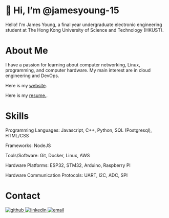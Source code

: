 # 👋 Hi, I’m @jamesyoung-15
Hello! I'm James Young, a final year undergraduate electronic engineering student at The Hong Kong University of Science and Technology (HKUST).
# About Me
I have a passion for learning about computer networking, Linux, programming, and computer hardware. My main interest are in cloud engineering and DevOps.

Here is my [website](https://portfolio.jyylab.com/).

Here is my [resume.](https://resume5.jyylab.com/).

<!--Here is my ![resume for software development]().-->

# Skills
Programming Languages: Javascript, C++, Python, SQL (Postgresql), HTML/CSS

Frameworks: NodeJS

Tools/Software: Git, Docker, Linux, AWS

Hardware Platforms: ESP32, STM32, Arduino, Raspberry PI

Hardware Communication Protocols: UART, I2C, ADC, SPI

# Contact
<div>
<a href="https://github.com/jamesyoung-15" target="_blank">
<img src=https://img.shields.io/badge/github-%2324292e.svg?&style=for-the-badge&logo=github&logoColor=white alt=github style="margin-bottom: 5px;" />
</a>
<a href="https://www.linkedin.com/in/jamesyyoung/" target="_blank">
<img src=https://img.shields.io/badge/linkedin-%231E77B5.svg?&style=for-the-badge&logo=linkedin&logoColor=white alt=linkedin style="margin-bottom: 5px;" />
</a>
<a href="mailto: jyyoungdev@proton.me" target="_blank">
<img src="https://img.shields.io/badge/ProtonMail-8B89CC?style=for-the-badge&logo=protonmail&logoColor=white" alt=email style="margin-bottom: 5px;" />
</a>
</div>  

<!---
jamesyoung-15/jamesyoung-15 is a ✨ special ✨ repository because its `README.md` (this file) appears on your GitHub profile.
You can click the Preview link to take a look at your changes.
--->
